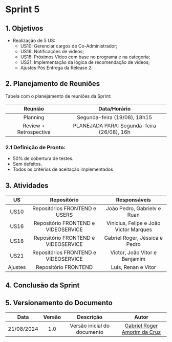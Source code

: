 # Sprint 5

## 1. Objetivos

- Realização de 5 US:
    - US10: Gerenciar cargos de Co-Administrador;
    - US16: Notificações de vídeos;
    - US18: Próximos Vídeo com base no programa e na categoria;
    - US21: Implementação da lógica de recomendação de vídeos;
    - Ajustes Pós Entrega da Release 2.
 
## 2. Planejamento de Reuniões

Tabela com o planejamento de reuniões da Sprint:

| Reunião | Data/Horário |
| :-----: | :----------: |
| Planning | Segunda-feira (19/08), 18h15 |
| Review + Retrospectiva | PLANEJADA PARA: Segunda-feira (26/08), 16h |

### 2.1 Definição de Pronto:
   - 50% de cobertura de testes.
   - Sem defeitos.
   - Todos os critérios de aceitação implementados 

## 3. Atividades
| US | Repositório | Responsáveis |
| :---: | :---------: | :----------: |
| US10 | Repositórios FRONTEND e USERS | João Pedro, Gabrielv e Ruan |
| US16 | Repositório FRONTEND e VIDEOSERVICE | Vinicius, Felipe e João Victor Marques |
| US18 | Repositório FRONTEND e VIDEOSERVICE | Gabriel Roger, Jéssica e Pedro |
| US21 | Repositórios FRONTEND e VIDEOSERVICE | Victor, João Vitor e Benjamim |
| Ajustes | Repositório FRONTEND | Luis, Renan e Vitor |

## 4. Conclusão da Sprint

## 5. Versionamento do Documento

| Data | Versão | Descrição | Autor |
| :-----: | :-------------: | :---------------: | :-: |
| 21/08/2024 | 1.0 | Versão inicial do documento | [Gabriel Roger Amorim da Cruz](https://github.com/GabrielRoger07) |
